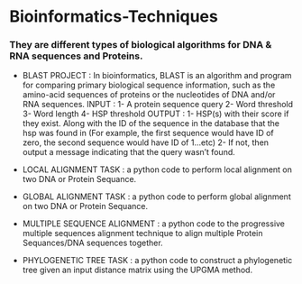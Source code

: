 # Bioinformatics-Techniques

### They are different types of biological algorithms for DNA & RNA sequences and Proteins.
* BLAST PROJECT :
In bioinformatics, BLAST is an algorithm and program for comparing primary biological sequence information, such as the amino-acid sequences of proteins or the nucleotides of DNA and/or RNA sequences.
INPUT :
1- A protein sequence query
2- Word threshold
3- Word length
4- HSP threshold
OUTPUT :
1- HSP(s) with their score if they exist. Along with the ID of the sequence in the database that the
hsp was found in (For example, the first sequence would have ID of zero, the second sequence
would have ID of 1…etc)
2- If not, then output a message indicating that the query wasn’t found.

* LOCAL ALIGNMENT TASK :
a python code to perform local alignment on two DNA or Protein Sequance.

* GLOBAL ALIGNMENT TASK :
a python code to perform global alignment on two DNA or Protein Sequance.

* MULTIPLE SEQUENCE ALIGNMENT :
a python code to the progressive multiple sequences alignment technique to align multiple Protein Sequances/DNA sequences together.

* PHYLOGENETIC TREE TASK :
a python code to construct a phylogenetic tree given an input distance matrix using the UPGMA method.
